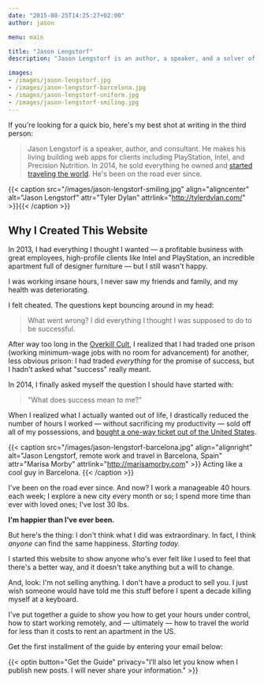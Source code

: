 ```yaml
---
date: "2015-08-25T14:25:27+02:00"
author: jason

menu: main

title: "Jason Lengstorf"
description: "Jason Lengstorf is an author, a speaker, and a solver of hard problems. He is currently experimenting with permanent travel and remote work."

images:
- /images/jason-lengstorf.jpg
- /images/jason-lengstorf-barcelona.jpg
- /images/jason-lengstorf-uniform.jpg
- /images/jason-lengstorf-smiling.jpg
---
```

If you're looking for a quick bio, here's my best shot at writing in the third person:

<blockquote itemscope itemtype="http://schema.org/Person">
  <p itemprop="description">
    <span itemprop="name">Jason Lengstorf</span> is a speaker, author, and consultant. He makes his living building web apps for clients including PlayStation, Intel, and Precision Nutrition. In 2014, he sold everything he owned and <a href="http://lengstorf.com/remote-work-travel/">started traveling the world</a>. He's been on the road ever since. <meta itemprop="birthDate" content="1985-06-26" />
  </p>
</blockquote>

{{< caption src="/images/jason-lengstorf-smiling.jpg"
            align="aligncenter"
            alt="Jason Lengstorf"
            attr="Tyler Dylan"
            attrlink="http://tylerdylan.com/" >}}{{< /caption >}}

## Why I Created This Website

In 2013, I had everything I thought I wanted — a profitable business with great employees, high-profile clients like Intel and PlayStation, an incredible apartment full of designer furniture — but I still wasn't happy.

I was working insane hours, I never saw my friends and family, and my health was deteriorating.

I felt cheated. The questions kept bouncing around in my head:

> What went wrong? I did everything I thought I was supposed to do to be successful.

After way too long in the [Overkill Cult][1], I realized that I had traded one prison (working minimum-wage jobs with no room for advancement) for another, less obvious prison: I had traded *everything* for the promise of success, but I hadn't asked what "success" really meant.

In 2014, I finally asked myself the question I should have started with:

> "What does success mean to me?"

When I realized what I actually wanted out of life, I drastically reduced the number of hours I worked — without sacrificing my productivity — sold off all of my possessions, and [bought a one-way ticket out of the United States][2].

{{< caption src="/images/jason-lengstorf-barcelona.jpg"
            align="alignright"
            alt="Jason Lengstorf, remote work and travel in Barcelona, Spain"
            attr="Marisa Morby"
            attrlink="http://marisamorby.com" >}}
  Acting like a cool guy in Barcelona.
{{< /caption >}}

I've been on the road ever since. And now? I work a manageable 40 hours each week; I explore a new city every month or so; I spend more time than ever with loved ones; I've lost 30 lbs.

**I'm happier than I've ever been.**

But here's the thing: I don't think what I did was extraordinary. In fact, I think *anyone* can find the same happiness. *Starting today.*

I started this website to show anyone who's ever felt like I used to feel that there's a better way, and it doesn't take anything but a will to change.

And, look: I'm not selling anything. I don't have a product to sell you. I just wish someone would have told me this stuff before I spent a decade killing myself at a keyboard.

I've put together a guide to show you how to get your hours under control, how to start working remotely, and — ultimately — how to travel the world for less than it costs to rent an apartment in the US.

Get the first installment of the guide by entering your email below:

{{< optin button="Get the Guide"
          privacy="I&rsquo;ll also let you know when I publish new posts. I will never share your information." >}}

 [1]: http://lengstorf.com/overkill-cult/
 [2]: http://lengstorf.com/remote-work-travel/
